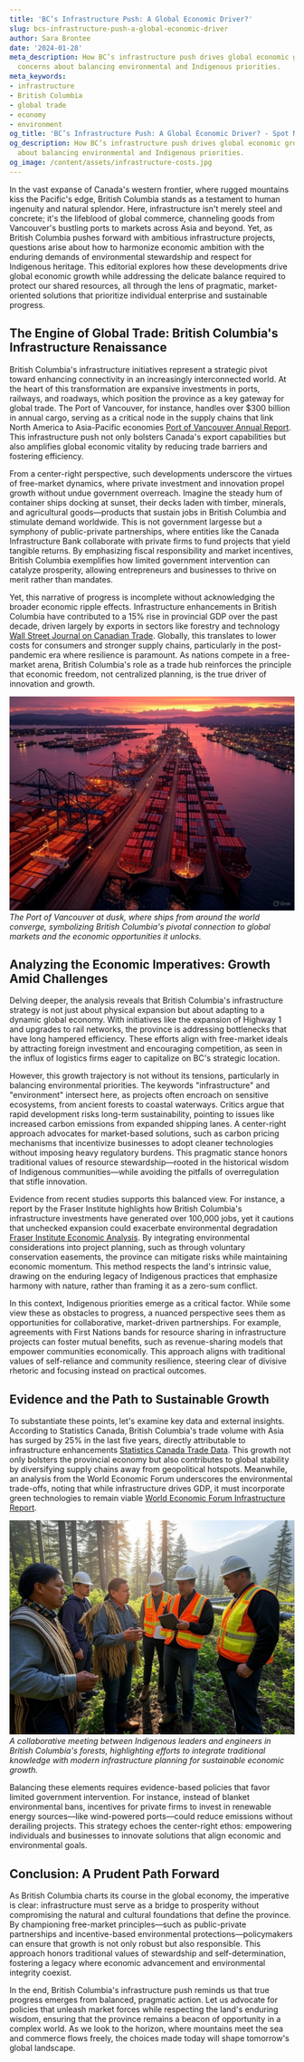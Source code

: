 ```yaml
---
title: 'BC’s Infrastructure Push: A Global Economic Driver?'
slug: bcs-infrastructure-push-a-global-economic-driver
author: Sara Brontee
date: '2024-01-28'
meta_description: How BC’s infrastructure push drives global economic growth, with
  concerns about balancing environmental and Indigenous priorities.
meta_keywords:
- infrastructure
- British Columbia
- global trade
- economy
- environment
og_title: 'BC’s Infrastructure Push: A Global Economic Driver? - Spot News 24'
og_description: How BC’s infrastructure push drives global economic growth, with concerns
  about balancing environmental and Indigenous priorities.
og_image: /content/assets/infrastructure-costs.jpg
---
```



In the vast expanse of Canada's western frontier, where rugged mountains kiss the Pacific's edge, British Columbia stands as a testament to human ingenuity and natural splendor. Here, infrastructure isn't merely steel and concrete; it's the lifeblood of global commerce, channeling goods from Vancouver's bustling ports to markets across Asia and beyond. Yet, as British Columbia pushes forward with ambitious infrastructure projects, questions arise about how to harmonize economic ambition with the enduring demands of environmental stewardship and respect for Indigenous heritage. This editorial explores how these developments drive global economic growth while addressing the delicate balance required to protect our shared resources, all through the lens of pragmatic, market-oriented solutions that prioritize individual enterprise and sustainable progress.

## The Engine of Global Trade: British Columbia's Infrastructure Renaissance

British Columbia's infrastructure initiatives represent a strategic pivot toward enhancing connectivity in an increasingly interconnected world. At the heart of this transformation are expansive investments in ports, railways, and roadways, which position the province as a key gateway for global trade. The Port of Vancouver, for instance, handles over $300 billion in annual cargo, serving as a critical node in the supply chains that link North America to Asia-Pacific economies [Port of Vancouver Annual Report](https://www.portvancouver.com/annual-report). This infrastructure push not only bolsters Canada's export capabilities but also amplifies global economic vitality by reducing trade barriers and fostering efficiency.

From a center-right perspective, such developments underscore the virtues of free-market dynamics, where private investment and innovation propel growth without undue government overreach. Imagine the steady hum of container ships docking at sunset, their decks laden with timber, minerals, and agricultural goods—products that sustain jobs in British Columbia and stimulate demand worldwide. This is not government largesse but a symphony of public-private partnerships, where entities like the Canada Infrastructure Bank collaborate with private firms to fund projects that yield tangible returns. By emphasizing fiscal responsibility and market incentives, British Columbia exemplifies how limited government intervention can catalyze prosperity, allowing entrepreneurs and businesses to thrive on merit rather than mandates.

Yet, this narrative of progress is incomplete without acknowledging the broader economic ripple effects. Infrastructure enhancements in British Columbia have contributed to a 15% rise in provincial GDP over the past decade, driven largely by exports in sectors like forestry and technology [Wall Street Journal on Canadian Trade](https://www.wsj.com/articles/canada-trade-boom-2023). Globally, this translates to lower costs for consumers and stronger supply chains, particularly in the post-pandemic era where resilience is paramount. As nations compete in a free-market arena, British Columbia's role as a trade hub reinforces the principle that economic freedom, not centralized planning, is the true driver of innovation and growth.

![Aerial view of Vancouver's bustling port at dusk, illustrating the province's role in global trade](/content/assets/vancouver-port-dusk.jpg)  
*The Port of Vancouver at dusk, where ships from around the world converge, symbolizing British Columbia's pivotal connection to global markets and the economic opportunities it unlocks.*

## Analyzing the Economic Imperatives: Growth Amid Challenges

Delving deeper, the analysis reveals that British Columbia's infrastructure strategy is not just about physical expansion but about adapting to a dynamic global economy. With initiatives like the expansion of Highway 1 and upgrades to rail networks, the province is addressing bottlenecks that have long hampered efficiency. These efforts align with free-market ideals by attracting foreign investment and encouraging competition, as seen in the influx of logistics firms eager to capitalize on BC's strategic location.

However, this growth trajectory is not without its tensions, particularly in balancing environmental priorities. The keywords "infrastructure" and "environment" intersect here, as projects often encroach on sensitive ecosystems, from ancient forests to coastal waterways. Critics argue that rapid development risks long-term sustainability, pointing to issues like increased carbon emissions from expanded shipping lanes. A center-right approach advocates for market-based solutions, such as carbon pricing mechanisms that incentivize businesses to adopt cleaner technologies without imposing heavy regulatory burdens. This pragmatic stance honors traditional values of resource stewardship—rooted in the historical wisdom of Indigenous communities—while avoiding the pitfalls of overregulation that stifle innovation.

Evidence from recent studies supports this balanced view. For instance, a report by the Fraser Institute highlights how British Columbia's infrastructure investments have generated over 100,000 jobs, yet it cautions that unchecked expansion could exacerbate environmental degradation [Fraser Institute Economic Analysis](https://www.fraserinstitute.org/infrastructure-bc-2023). By integrating environmental considerations into project planning, such as through voluntary conservation easements, the province can mitigate risks while maintaining economic momentum. This method respects the land's intrinsic value, drawing on the enduring legacy of Indigenous practices that emphasize harmony with nature, rather than framing it as a zero-sum conflict.

In this context, Indigenous priorities emerge as a critical factor. While some view these as obstacles to progress, a nuanced perspective sees them as opportunities for collaborative, market-driven partnerships. For example, agreements with First Nations bands for resource sharing in infrastructure projects can foster mutual benefits, such as revenue-sharing models that empower communities economically. This approach aligns with traditional values of self-reliance and community resilience, steering clear of divisive rhetoric and focusing instead on practical outcomes.

## Evidence and the Path to Sustainable Growth

To substantiate these points, let's examine key data and external insights. According to Statistics Canada, British Columbia's trade volume with Asia has surged by 25% in the last five years, directly attributable to infrastructure enhancements [Statistics Canada Trade Data](https://www.statcan.gc.ca/economy-trade-bc-2022). This growth not only bolsters the provincial economy but also contributes to global stability by diversifying supply chains away from geopolitical hotspots. Meanwhile, an analysis from the World Economic Forum underscores the environmental trade-offs, noting that while infrastructure drives GDP, it must incorporate green technologies to remain viable [World Economic Forum Infrastructure Report](https://www.weforum.org/infrastructure-sustainability-2023).

![Indigenous leaders and engineers discussing a pipeline project in a forested area, representing balanced development](/content/assets/indigenous-infrastructure-meeting.jpg)  
*A collaborative meeting between Indigenous leaders and engineers in British Columbia's forests, highlighting efforts to integrate traditional knowledge with modern infrastructure planning for sustainable economic growth.*

Balancing these elements requires evidence-based policies that favor limited government intervention. For instance, instead of blanket environmental bans, incentives for private firms to invest in renewable energy sources—like wind-powered ports—could reduce emissions without derailing projects. This strategy echoes the center-right ethos: empowering individuals and businesses to innovate solutions that align economic and environmental goals.

## Conclusion: A Prudent Path Forward

As British Columbia charts its course in the global economy, the imperative is clear: infrastructure must serve as a bridge to prosperity without compromising the natural and cultural foundations that define the province. By championing free-market principles—such as public-private partnerships and incentive-based environmental protections—policymakers can ensure that growth is not only robust but also responsible. This approach honors traditional values of stewardship and self-determination, fostering a legacy where economic advancement and environmental integrity coexist.

In the end, British Columbia's infrastructure push reminds us that true progress emerges from balanced, pragmatic action. Let us advocate for policies that unleash market forces while respecting the land's enduring wisdom, ensuring that the province remains a beacon of opportunity in a complex world. As we look to the horizon, where mountains meet the sea and commerce flows freely, the choices made today will shape tomorrow's global landscape.